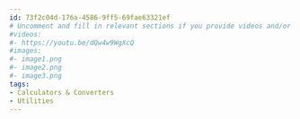 ```yaml
---
id: 73f2c04d-176a-4586-9ff5-69fae63321ef
# Uncomment and fill in relevant sections if you provide videos and/or images
#videos:
#- https://youtu.be/dQw4w9WgXcQ
#images:
#- image1.png
#- image2.png
#- image3.png
tags:
- Calculators & Converters
- Utilities
---
```

